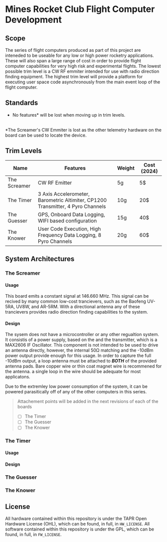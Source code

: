 # Mines Rocket Club Flight Computer Development
## Scope
The series of flight computers produced as part of this project are inteneded to be useable for any low or high power rocketry applications.
These will also span a large range of cost in order to provide flight computer capabilities for very high risk and experimental flights.
The lowest possible trim level is a CW RF emmiter intended for use with radio direction finding equipment.
The highest trim level will provide a platform for executing user space code asynchronously from the main event loop of the flight computer.
## Standards
- No features* will be lost when moving up in trim levels.
<br>
*The Screamer's CW Emmiter is lost as the other telemetry hardware on the board can be used to locate the device.

## Trim Levels
|Name         |Features                                                                         |Weight |Cost (2024) |
|-------------|---------------------------------------------------------------------------------|-------|------------|
|The Screamer | CW RF Emitter                                                                   | 5g    | 5$         |
|The Timer    | 3 Axis Accelerometer, Barometric Altimiter, CP1200 Transmitter, 4 Pyro Channels | 10g   | 20$        |
|The Guesser  | GPS, Onboard Data Logging, WIFI based configuration                             | 15g   | 40$        |
|The Knower   | User Code Execution, High Frequency Data Logging, 8 Pyro Channels               | 20g   | 60$        |

## System Architectures
### The Screamer
#### Usage
This board emits a constant signal at 146.660 MHz.
This signal can be recived by many common low-cost trancievers, such as the Baofeng UV-5RA, UV8W, and AR-5RM.
With a directional antenna any of these trancievers provides radio direction finding capabilities to the system.
#### Design
The sysem does not have a microcontroller or any other regualtion system.
It consistis of a power supply, based on the <PART NAME> and the transmitter, which is a MAX2606 IF Oscillator.
This component is not intended to be used to drive an antenna directly, however, the internal 50Ω matching and the -10dBm power output provide enough for this usage.
In order to capture the full -10dBm output, a loop antenna must be attached to ***BOTH*** of the provided antenna pads.
Bare copper wire or thin coat magnet wire is recommened for the antenna. a single loop in the wire should be adequate for most applicatons.

Due to the extremley low power consumption of the system, it can be powered parasitically off of any of the other computers in this series.
> Attachement points will be added in the next revisions of each of the boards
> - [ ] The Timer
> - [ ] The Guesser
> - [ ] The Knower

### The Timer
#### Usage
#### Design
### The Guesser
### The Knower
## License
All hardware contained within this repository is under the TAPR Open Hardware License (OHL), which can be found, in full, in `HW_LICENSE`.
All software contained within this repository is under the GPL, which can be found, in full, in `FW_LICENSE`.
